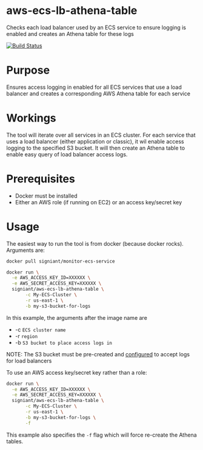 # aws-ecs-lb-athena-table
Checks each load balancer used by an ECS service to ensure logging is enabled and creates an Athena table for these logs

[![Build Status](https://travis-ci.org/Signiant/aws-ecs-lb-athena-table.svg?branch=master)](https://travis-ci.org/Signiant/aws-ecs-lb-athena-table)

# Purpose
Ensures access logging in enabled for all ECS services that use a load balancer and creates a corresponding AWS Athena table for each service

# Workings
The tool will iterate over all services in an ECS cluster.  For each service that uses a load balancer (either application or classic), it wil enable access logging to the specified S3 bucket.  It will then create an Athena table to enable easy query of load balancer access logs.

# Prerequisites
* Docker must be installed
* Either an AWS role (if running on EC2) or an access key/secret key

# Usage

The easiest way to run the tool is from docker (because docker rocks).  Arguments are:

```bash
docker pull signiant/monitor-ecs-service
```

```bash
docker run \
  -e AWS_ACCESS_KEY_ID=XXXXXX \
  -e AWS_SECRET_ACCESS_KEY=XXXXXX \
  signiant/aws-ecs-lb-athena-table \
       -c My-ECS-Cluster \
       -r us-east-1 \
       -b my-s3-bucket-for-logs
```

In this example, the arguments after the image name are

* -c `ECS cluster name`
* -r `region`
* -b `S3 bucket to place access logs in`

NOTE:  The S3 bucket must be pre-created and [configured](http://docs.aws.amazon.com/elasticloadbalancing/latest/classic/enable-access-logs.html) to accept logs for load balancers

To use an AWS access key/secret key rather than a role:

```bash
docker run \
  -e AWS_ACCESS_KEY_ID=XXXXXX \
  -e AWS_SECRET_ACCESS_KEY=XXXXXX \
  signiant/aws-ecs-lb-athena-table \
       -c My-ECS-Cluster \
       -r us-east-1 \
       -b my-s3-bucket-for-logs \
       -f
```

This example also specifies the `-f` flag which will force re-create the Athena tables.
